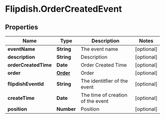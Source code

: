 # Flipdish.OrderCreatedEvent

## Properties
Name | Type | Description | Notes
------------ | ------------- | ------------- | -------------
**eventName** | **String** | The event name | [optional] 
**description** | **String** | Description | [optional] 
**orderCreatedTime** | **Date** | Order Created Time | [optional] 
**order** | [**Order**](Order.md) | Order | [optional] 
**flipdishEventId** | **String** | The identitfier of the event | [optional] 
**createTime** | **Date** | The time of creation of the event | [optional] 
**position** | **Number** | Position | [optional] 


